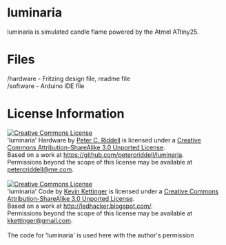 luminaria
=========

luminaria is simulated candle flame powered by the Atmel ATtiny25.


Files
=====

/hardware - Fritzing design file, readme file<br>
/software - Arduino IDE file

License Information
===================

<a rel="license" href="http://creativecommons.org/licenses/by-sa/3.0/deed.en_US"><img alt="Creative Commons License" style="border-width:0" src="http://i.creativecommons.org/l/by-sa/3.0/88x31.png" /></a><br /><span xmlns:dct="http://purl.org/dc/terms/" property="dct:title">'luminaria' Hardware</span> by <a xmlns:cc="http://creativecommons.org/ns#" href="https://sites.google.com/site/creationsbypeter/" property="cc:attributionName" rel="cc:attributionURL">Peter C. Riddell</a> is licensed under a <a rel="license" href="http://creativecommons.org/licenses/by-sa/3.0/deed.en_US">Creative Commons Attribution-ShareAlike 3.0 Unported License</a>.<br />Based on a work at <a xmlns:dct="http://purl.org/dc/terms/" href="https://github.com/petercriddell/luminaria" rel="dct:source">https://github.com/petercriddell/luminaria</a>.<br />Permissions beyond the scope of this license may be available at <a xmlns:cc="http://creativecommons.org/ns#" href="petercriddell@me.com" rel="cc:morePermissions">petercriddell@me.com</a>.
<br>
<br>
<a rel="license" href="http://creativecommons.org/licenses/by-sa/3.0/deed.en_US"><img alt="Creative Commons License" style="border-width:0" src="http://i.creativecommons.org/l/by-sa/3.0/88x31.png" /></a><br /><span xmlns:dct="http://purl.org/dc/terms/" property="dct:title">'luminaria' Code</span> by <a xmlns:cc="http://creativecommons.org/ns#" href="http://ledhacker.blogspot.com/" property="cc:attributionName" rel="cc:attributionURL">Kevin Kettinger</a> is licensed under a <a rel="license" href="http://creativecommons.org/licenses/by-sa/3.0/deed.en_US">Creative Commons Attribution-ShareAlike 3.0 Unported License</a>.<br />Based on a work at <a xmlns:dct="http://purl.org/dc/terms/" href="http://ledhacker.blogspot.com/" rel="dct:source">http://ledhacker.blogspot.com/</a>.<br />Permissions beyond the scope of this license may be available at <a xmlns:cc="http://creativecommons.org/ns#" href="kkettinger@gmail.com" rel="cc:morePermissions">kkettinger@gmail.com</a>.
<br>
<br>
The code for 'luminaria' is used here with the author's permission
